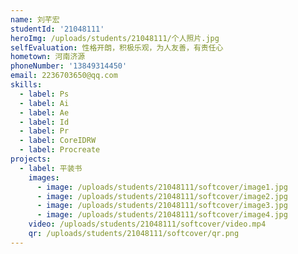 ```yaml
---
name: 刘芊宏
studentId: '21048111'
heroImg: /uploads/students/21048111/个人照片.jpg
selfEvaluation: 性格开朗，积极乐观，为人友善，有责任心
hometown: 河南济源
phoneNumber: '13849314450'
email: 2236703650@qq.com
skills:
  - label: Ps
  - label: Ai
  - label: Ae
  - label: Id
  - label: Pr
  - label: CoreIDRW
  - label: Procreate
projects:
  - label: 平装书
    images:
      - image: /uploads/students/21048111/softcover/image1.jpg
      - image: /uploads/students/21048111/softcover/image2.jpg
      - image: /uploads/students/21048111/softcover/image3.jpg
      - image: /uploads/students/21048111/softcover/image4.jpg
    video: /uploads/students/21048111/softcover/video.mp4
    qr: /uploads/students/21048111/softcover/qr.png
---
```

